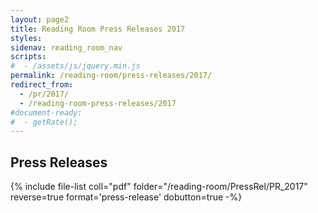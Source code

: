 ```yaml
---
layout: page2
title: Reading Room Press Releases 2017
styles:
sidenav: reading_room_nav
scripts:
#  - /assets/js/jquery.min.js
permalink: /reading-room/press-releases/2017/
redirect_from:
  - /pr/2017/
  - /reading-room-press-releases/2017
#document-ready:
#  - getRate();
---
```


## Press Releases

{% include file-list coll="pdf" folder="/reading-room/PressRel/PR_2017" reverse=true format='press-release' dobutton=true -%}

<!-- CONTENT END -->
